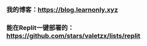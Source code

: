 ### 我的博客：https://blog.learnonly.xyz
### 能在Replit一键部署的：https://github.com/stars/valetzx/lists/replit
